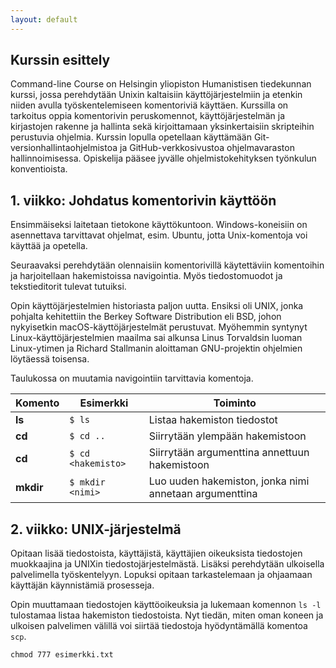 ```yaml
---
layout: default
---
```


## Kurssin esittely

Command-line Course on Helsingin yliopiston Humanistisen tiedekunnan kurssi,
jossa perehdytään Unixin kaltaisiin käyttöjärjestelmiin ja etenkin niiden
avulla työskentelemiseen komentoriviä käyttäen. Kurssilla on tarkoitus oppia
komentorivin peruskomennot, käyttöjärjestelmän ja kirjastojen rakenne ja hallinta
sekä kirjoittamaan yksinkertaisiin skripteihin perustuvia ohjelmia. Kurssin lopulla
opetellaan käyttämään Git-versionhallintaohjelmistoa ja GitHub-verkkosivustoa
ohjelmavaraston hallinnoimisessa. Opiskelija pääsee jyvälle ohjelmistokehityksen
työnkulun konventioista.

## 1. viikko: Johdatus komentorivin käyttöön

Ensimmäiseksi laitetaan tietokone käyttökuntoon. Windows-koneisiin on asennettava
tarvittavat ohjelmat, esim. Ubuntu, jotta Unix-komentoja voi käyttää ja opetella.

Seuraavaksi perehdytään olennaisiin komentorivillä käytettäviin komentoihin ja
harjoitellaan hakemistoissa navigointia. Myös tiedostomuodot ja tekstieditorit
tulevat tutuiksi.

Opin käyttöjärjestelmien historiasta paljon uutta. Ensiksi oli UNIX, jonka pohjalta
kehitettiin the Berkey Software Distribution eli BSD, johon nykyisetkin macOS-käyttöjärjestelmät
perustuvat. Myöhemmin syntynyt Linux-käyttöjärjestelmien maailma sai alkunsa Linus Torvaldsin
luoman Linux-ytimen ja Richard Stallmanin aloittaman GNU-projektin ohjelmien löytäessä
toisensa.

Taulukossa on muutamia navigointiin tarvittavia komentoja.

| Komento      | Esimerkki        | Toiminto      |
| ------------ | ---------------- | ------------- |
| **ls**       | `$ ls`           | Listaa hakemiston tiedostot |
| **cd**       | `$ cd ..`        | Siirrytään ylempään hakemistoon |
| **cd**       | `$ cd <hakemisto>` | Siirrytään argumenttina annettuun hakemistoon |
| **mkdir**    | `$ mkdir <nimi>` | Luo uuden hakemiston, jonka nimi annetaan argumenttina |

## 2. viikko: UNIX-järjestelmä

Opitaan lisää tiedostoista, käyttäjistä, käyttäjien oikeuksista tiedostojen
muokkaajina ja UNIXin tiedostojärjestelmästä. Lisäksi perehdytään ulkoisella
palvelimella työskentelyyn. Lopuksi opitaan tarkastelemaan ja ohjaamaan käyttäjän
käynnistämiä prosesseja.

Opin muuttamaan tiedostojen käyttöoikeuksia ja lukemaan komennon `ls -l` tulostamaa
listaa hakemiston tiedostoista. Nyt tiedän, miten oman koneen ja ulkoisen palvelimen
välillä voi siirtää tiedostoja hyödyntämällä komentoa `scp`.

```
chmod 777 esimerkki.txt
```
